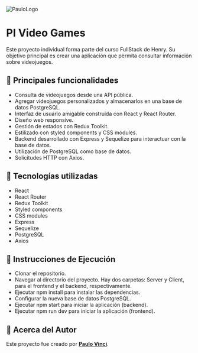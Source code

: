 
![PauloLogo](https://res.cloudinary.com/dvptbowso/image/upload/v1699135564/PI_Videogames/Face_pv1j2j.jpg)

# **PI Video Games**

Este proyecto individual forma parte del curso FullStack de Henry. Su objetivo principal es crear una aplicación que permita consultar información sobre videojuegos.

## **🧾 Principales funcionalidades**

-  Consulta de videojuegos desde una API pública.
-  Agregar videojuegos personalizados y almacenarlos en una base de datos PostgreSQL.
-  Interfaz de usuario amigable construida con React y React Router.
-  Diseño web responsive.
-  Gestión de estados con Redux Toolkit.
-  Estilizado con styled components y CSS modules.
-  Backend desarrollado con Express y Sequelize para interactuar con la base de datos.
-  Utilización de PostgreSQL como base de datos.
-  Solicitudes HTTP con Axios.

## **🧾 Tecnologías utilizadas**

-  React
-  React Router
-  Redux Toolkit
-  Styled components
-  CSS modules
-  Express
-  Sequelize
-  PostgreSQL
-  Axios

## **🧾 Instrucciones de Ejecución**

-  Clonar el repositorio.
-  Navegar al directorio del proyecto. Hay dos carpetas: Server y Client, para el frontend y el backend, respectivamente.
-  Ejecutar npm install para instalar las dependencias.
-  Configurar la nueva base de datos PostgreSQL.
-  Ejecutar npm start para iniciar la aplicación (backend).
-  Ejecutar npm run dev para iniciar la aplicación (frontend).

## **🧾 Acerca del Autor**

Este proyecto fue creado por [**Paulo Vinci**](https://www.linkedin.com/in/paulo-damian-vinci/).
